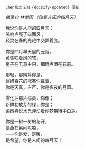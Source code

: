 `Chen修远` `公瑾` `{docsify-updated} 更新`

*摘录自 林徽因 《你是人间的四月天》*

我说你是人间的四月天；  
笑响点亮了四面风；  
轻灵在春的光艳中交舞着变。

你是四月早天里的云烟，  
黄昏吹着风的软，  
星子在无意中闪，细雨点洒在花前。

那轻，那娉婷你是，  
鲜妍百花的冠冕你戴着，  
你是天真，庄严，你是夜夜的月圆。

雪化后那片鹅黄，你像；  
新鲜初放芽的绿，你是；  
柔嫩喜悦水光浮动着你梦期待中白莲。

你是一树一树的花开，  
是燕在梁间呢喃，  
——你是爱，是暖，  
是希望，你是人间的四月天！
